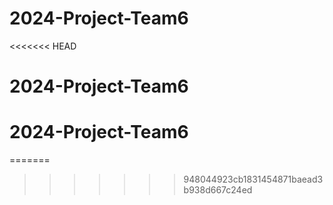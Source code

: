 # 2024-Project-Team6
<<<<<<< HEAD
# 2024-Project-Team6
# 2024-Project-Team6
=======
>>>>>>> 948044923cb1831454871baead3b938d667c24ed
